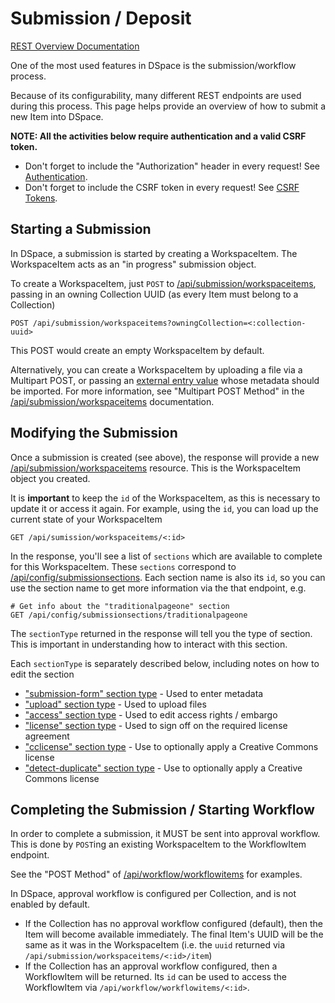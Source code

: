 # Submission / Deposit
[REST Overview Documentation](README.md)

One of the most used features in DSpace is the submission/workflow process.

Because of its configurability, many different REST endpoints are used during this process.
This page helps provide an overview of how to submit a new Item into DSpace.

**NOTE: All the activities below require authentication and a valid CSRF token.**
* Don't forget to include the "Authorization" header in every request! See [Authentication](authentication.md).
* Don't forget to include the CSRF token in every request! See [CSRF Tokens](csrf-tokens.md).

## Starting a Submission

In DSpace, a submission is started by creating a WorkspaceItem. The WorkspaceItem acts as an "in progress" submission object.

To create a WorkspaceItem, just `POST` to [/api/submission/workspaceitems](workspaceitem.md), passing in an owning Collection UUID (as every Item must belong to a Collection)
```
POST /api/submission/workspaceitems?owningCollection=<:collection-uuid>
```
This POST would create an empty WorkspaceItem by default.

Alternatively, you can create a WorkspaceItem by uploading a file via a Multipart POST,
or passing an [external entry value](external-authority-sources.md) whose metadata should be imported.
For more information, see "Multipart POST Method" in the [/api/submission/workspaceitems](workspaceitem.md) documentation.

## Modifying the Submission

Once a submission is created (see above), the response will provide a new [/api/submission/workspaceitems](workspaceitem.md) resource.
This is the WorkspaceItem object you created.

It is **important** to keep the `id` of the WorkspaceItem, as this is necessary to update it or access it again.
For example, using the `id`, you can load up the current state of your WorkspaceItem
```
GET /api/sumission/workspaceitems/<:id>
```

In the response, you'll see a list of `sections` which are available to complete for this WorkspaceItem.
These `sections` correspond to [/api/config/submissionsections](submissionsections.md).
Each section name is also its `id`, so you can use the section name to get more information via the
that endpoint, e.g.
```
# Get info about the "traditionalpageone" section
GET /api/config/submissionsections/traditionalpageone
```
The `sectionType` returned in the response will tell you the type of section. This is important
in understanding how to interact with this section.

Each `sectionType` is separately described below, including notes on how to edit the section
* ["submission-form" section type](workspaceitem-data-metadata.md) - Used to enter metadata
* ["upload" section type](workspaceitem-data-upload.md) - Used to upload files
* ["access" section type](workspaceitem-data-access.md) - Used to edit access rights / embargo
* ["license" section type](workspaceitem-data-license.md) - Used to sign off on the required license agreement
* ["cclicense" section type](workspaceitem-data-cclicense.md) - Use to optionally apply a Creative Commons license
* ["detect-duplicate" section type](workspaceitem-data-detect-duplicate.md) - Use to optionally apply a Creative Commons license

## Completing the Submission / Starting Workflow

In order to complete a submission, it MUST be sent into approval workflow. This is done by `POST`ing an existing
WorkspaceItem to the WorkflowItem endpoint.

See the "POST Method" of [/api/workflow/workflowitems](workflowitems.md) for examples.

In DSpace, approval workflow is configured per Collection, and is not enabled by default.
* If the Collection has no approval workflow configured (default), then the Item will become available immediately.
The final Item's UUID will be the same as it was in the WorkspaceItem (i.e. the `uuid` returned via
`/api/submission/workspaceitems/<:id>/item`)
* If the Collection has an approval workflow configured, then a WorkflowItem will be returned. Its `id` can be used
to access the WorkflowItem via `/api/workflow/workflowitems/<:id>`.
